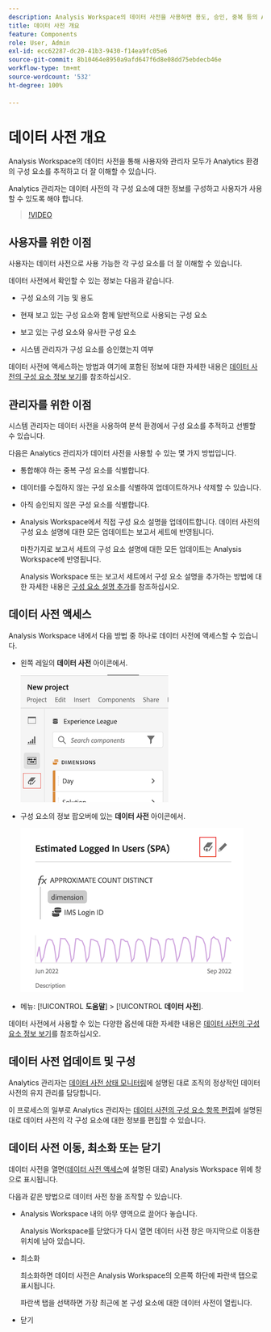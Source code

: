 ```yaml
---
description: Analysis Workspace의 데이터 사전을 사용하면 용도, 승인, 중복 등의 Analysis Workspace의 다양한 구성 요소를 분류하고 추적할 수 있습니다.
title: 데이터 사전 개요
feature: Components
role: User, Admin
exl-id: ecc62287-dc20-41b3-9430-f14ea9fc05e6
source-git-commit: 8b10464e8950a9afd647f6d8e08dd75ebdecb46e
workflow-type: tm+mt
source-wordcount: '532'
ht-degree: 100%

---
```


# 데이터 사전 개요

Analysis Workspace의 데이터 사전을 통해 사용자와 관리자 모두가 Analytics 환경의 구성 요소를 추적하고 더 잘 이해할 수 있습니다.

Analytics 관리자는 데이터 사전의 각 구성 요소에 대한 정보를 구성하고 사용자가 사용할 수 있도록 해야 합니다.

>[!VIDEO](https://video.tv.adobe.com/v/3418028/?quality=12&learn=on)

## 사용자를 위한 이점

사용자는 데이터 사전으로 사용 가능한 각 구성 요소를 더 잘 이해할 수 있습니다.

데이터 사전에서 확인할 수 있는 정보는 다음과 같습니다.

* 구성 요소의 기능 및 용도

* 현재 보고 있는 구성 요소와 함께 일반적으로 사용되는 구성 요소

* 보고 있는 구성 요소와 유사한 구성 요소

* 시스템 관리자가 구성 요소를 승인했는지 여부

데이터 사전에 액세스하는 방법과 여기에 포함된 정보에 대한 자세한 내용은 [데이터 사전의 구성 요소 정보 보기](/help/analyze/analysis-workspace/components/data-dictionary/view-data-dictionary.md)를 참조하십시오.

## 관리자를 위한 이점

시스템 관리자는 데이터 사전을 사용하여 분석 환경에서 구성 요소를 추적하고 선별할 수 있습니다.

다음은 Analytics 관리자가 데이터 사전을 사용할 수 있는 몇 가지 방법입니다.

* 통합해야 하는 중복 구성 요소를 식별합니다.

* 데이터를 수집하지 않는 구성 요소를 식별하여 업데이트하거나 삭제할 수 있습니다.

* 아직 승인되지 않은 구성 요소를 식별합니다.

* Analysis Workspace에서 직접 구성 요소 설명을 업데이트합니다. 데이터 사전의 구성 요소 설명에 대한 모든 업데이트는 보고서 세트에 반영됩니다.

   마찬가지로 보고서 세트의 구성 요소 설명에 대한 모든 업데이트는 Analysis Workspace에 반영됩니다.

   Analysis Workspace 또는 보고서 세트에서 구성 요소 설명을 추가하는 방법에 대한 자세한 내용은 [구성 요소 설명 추가](/help/analyze/analysis-workspace/components/add-component-descriptions.md)를 참조하십시오.

## 데이터 사전 액세스

Analysis Workspace 내에서 다음 방법 중 하나로 데이터 사전에 액세스할 수 있습니다.

* 왼쪽 레일의 **데이터 사전** 아이콘에서.

   ![왼쪽 레일의 데이터 사전 아이콘](assets/data-dictionary-access-icon.png)

* 구성 요소의 정보 팝오버에 있는 **데이터 사전** 아이콘에서.

   ![정보 팝오버의 데이터 사전 아이콘](assets/data-dictionary-access-infopopover.png)
   <!--update screenshot; this was taken from a mock-->

* 메뉴: [!UICONTROL **도움말**] > [!UICONTROL **데이터 사전**].

데이터 사전에서 사용할 수 있는 다양한 옵션에 대한 자세한 내용은 [데이터 사전의 구성 요소 정보 보기](/help/analyze/analysis-workspace/components/data-dictionary/view-data-dictionary.md)를 참조하십시오.

## 데이터 사전 업데이트 및 구성

Analytics 관리자는 [데이터 사전 상태 모니터링](/help/analyze/analysis-workspace/components/data-dictionary/monitor-data-dictionary-health.md)에 설명된 대로 조직의 정상적인 데이터 사전의 유지 관리를 담당합니다.

이 프로세스의 일부로 Analytics 관리자는 [데이터 사전의 구성 요소 항목 편집](/help/analyze/analysis-workspace/components/data-dictionary/edit-entries-data-dictionary.md)에 설명된 대로 데이터 사전의 각 구성 요소에 대한 정보를 편집할 수 있습니다.

## 데이터 사전 이동, 최소화 또는 닫기

데이터 사전을 열면([데이터 사전 액세스](#access-the-data-dictionary)에 설명된 대로) Analysis Workspace 위에 창으로 표시됩니다.

다음과 같은 방법으로 데이터 사전 창을 조작할 수 있습니다.

* Analysis Workspace 내의 아무 영역으로 끌어다 놓습니다.

   Analysis Workspace를 닫았다가 다시 열면 데이터 사전 창은 마지막으로 이동한 위치에 남아 있습니다. <!--True?-->

* 최소화

   최소화하면 데이터 사전은 Analysis Workspace의 오른쪽 하단에 파란색 탭으로 표시됩니다.

   파란색 탭을 선택하면 가장 최근에 본 구성 요소에 대한 데이터 사전이 열립니다.

* 닫기
